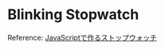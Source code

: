 # Blinking Stopwatch

Reference: [JavaScriptで作るストップウォッチ](http://alphasis.info/2013/06/javascript-gyakubiki-stopwatch/)
